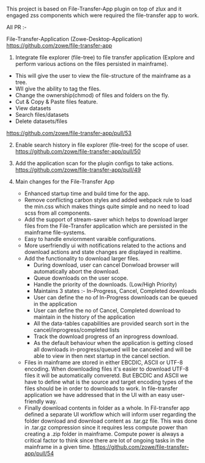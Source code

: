 This project is based on File-Transfer-App plugin on top of zlux and it engaged zss components which were required the file-transfer app to work.

All PR :- 

File-Transfer-Application (Zowe-Desktop-Application)
https://github.com/zowe/file-transfer-app

1. Integrate file explorer (file-tree) to file transfer application (Explore and perform various actions on the files persisted in mainframe).
  * This will give the user to view the file-structure of the mainframe as a tree. 
  * Wll give the ability to tag the files.
  * Change the ownership(chmod) of files and folders on the fly.
  * Cut & Copy & Paste files feature.
  * View datasets
  * Search files/datasets
  * Delete datasets/files
  
https://github.com/zowe/file-transfer-app/pull/53

2. Enable search history in file explorer (file-tree) for the scope of user.
https://github.com/zowe/file-transfer-app/pull/50

3. Add the application scan for the plugin configs to take actions.
https://github.com/zowe/file-transfer-app/pull/49

4. Main changes for the File-Transfer App
    * Enhanced startup time and build time for the app.
    * Remove conflicting carbon styles and added webpack rule to load the min.css which makes things quite simple and no need to load scss from all components.
    * Add the support of stream-saver which helps to download larger files from the File-Transfer application which are persisted in the mainframe file-systems.
    * Easy to handle enviornment varaible configurations.
    * More userfriendly ui with notifications related to the actions and download actions and state changes are displayed in realtime.
    * Add the functionality to download larger files. 
      - During download, user can cancel Donwload browser will automatically abort the download.
      - Queue downloads on the user scope.
      - Handle the priority of the downloads. (Low/High Priority) 
      - Maintains 3 states :- In-Progress, Cancel, Completed downloads 
      - User can define the no of In-Progress downloads can be queued in the application
      - User can define the no of Cancel, Completed download to maintain in the history of the application
      - All the data-tables capabilities are provided search sort in the cancel/inprogress/completed lists
      - Track the download progress of an inprogress download.
      - As the default behaviour when the application is getting closed all downloads in-progress/queued will be canceled and will be able to view in then next startup in the cancel section.
    * Files in mainframe are stored in either EBCDIC, ASCII or UTF-8 encoding.  When downloading files it's easier to download UTF-8 files it will be automatically converetd. But EBCDIC and ASCII we have to define what is the source and target encoding types of the files should be in order to downloads to work.
In file-transfer application we have addressed that in the UI with an easy user-friendly way.
    * Finally download contents in folder as a whole. In Fil-transfer app defined a separate UI workflow which will  inform user regarding the folder download and download content as .tar.gz file. This was done in .tar.gz compression since it requires less compute power than creating a .zip folder in mainframe. Compute power is always a critical factor to think since there are lot of ongoing tasks in the mainframe in a given time.
 https://github.com/zowe/file-transfer-app/pull/54
